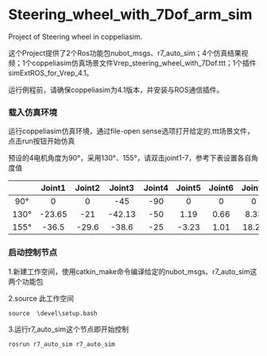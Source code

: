 # Steering_wheel_with_7Dof_arm_sim
Project of Steering wheel in coppeliasim.

这个Project提供了2个Ros功能包nubot_msgs、r7_auto_sim；4个仿真结果视频；1个coppeliasim仿真场景文件Vrep_steering_wheel_with_7Dof.ttt；1个插件simExtROS_for_Vrep_4.1。



运行例程前，请确保coppeliasim为4.1版本，并安装与ROS通信插件。

### 载入仿真环境

运行coppeliasim仿真环境，通过file-open sense选项打开给定的.ttt场景文件，点击run按钮开始仿真

预设的4电机角度为90°，采用130°、155°，请双击joint1-7，参考下表设置各自角度值

|      | Joint1 | Joint2 | Joint3 | Joint4 | Joint5 | Joint6 | Joint7 |
| :--: | :----: | :----: | :----: | :----: | :----: | :----: | :----: |
| 90°  |   0    |   0    |  -45   |  -90   |   0    |   0    |   0    |
| 130° | -23.65 |  -21   | -42.13 |  -50   |  1.19  |  0.66  |  8.33  |
| 155° | -36.5  | -29.6  | -38.6  |  -25   | -3.23  |  1.01  | 18.29  |



### 启动控制节点

1.新建工作空间，使用catkin_make命令编译给定的nubot_msgs、r7_auto_sim这两个功能包

2.source 此工作空间

```
source  \devel\setup.bash 
```

3.运行r7_auto_sim这个节点即开始控制

```
rosrun r7_auto_sim r7_auto_sim
```

